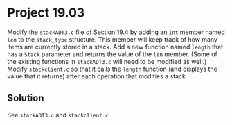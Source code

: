 # Project 19.03

Modify the `stackADT3.c` file of Section 19.4 by adding an `int` member named
`len` to the `stack_type` structure. This member will keep track of how many
items are currently stored in a stack. Add a new function named `length` that
has a `Stack` parameter and returns the value of the `len` member. (Some of the
existing functions in `stackADT3.c` will need to be modified as well.) Modify
`stackclient.c` so that it calls the `length` function (and displays the value
that it returns) after each operation that modifies a stack.

## Solution

See `stackADT3.c` and `stackclient.c`
